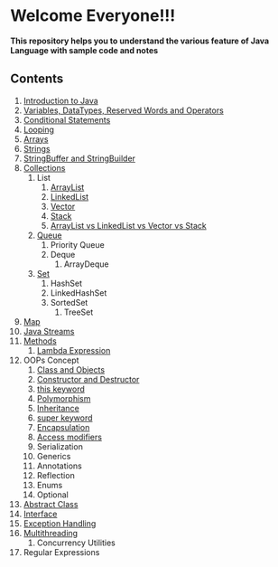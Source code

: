 # Welcome Everyone!!!


**This repository helps you to understand the various feature of Java Language with sample code and notes**

## Contents

1. [Introduction to Java](introduction.md)
2. [Variables, DataTypes, Reserved Words and Operators](src/variables_keywords_operators_datatypes/variables_keywords_operators_datatypes.md)
3. [Conditional Statements](src/conditional_statements/conditional_statements.md)
4. [Looping](src/looping/looping.md)
5. [Arrays](src/arrays/arrays.md)
6. [Strings](src/charactersequence/strings.md)
7. [StringBuffer and StringBuilder](src/charactersequence/stringbuffer_stringbuilder.md)
8. [Collections](src/collections/collections.md)
   1. List
      1. [ArrayList](src/collections/ArrayList.md)
      2. [LinkedList](src/collections/LinkedList.md)
      3. [Vector](src/collections/Vector.md)
      4. [Stack](src/collections/Stack.md)
      5. [ArrayList vs LinkedList vs Vector vs Stack](src/collections/arraylist_linkedlist_vector_stack.md)
   2. [Queue](src/collections/Queue.md)
      1. Priority Queue
      2. Deque
         1. ArrayDeque
   3. [Set](src/collections/Set.md)
      1. HashSet
      2. LinkedHashSet
      3. SortedSet
         1. TreeSet
9. [Map](src/collections/map.md)
10. [Java Streams](src/java_streams/streams.md)
11. [Methods](src/methods/methods.md)
    1. [Lambda Expression](src/methods/lambda.md)
12. OOPs Concept
    1. [Class and Objects](src/classes_and_objects/classes_objects.md)
    2. [Constructor and Destructor](src/constructor/constructor_destructor.md)
    3. [this keyword](src/classes_and_objects/this.md)
    4. [Polymorphism](src/polymorphism/polymorphism.md)
    5. [Inheritance](src/inheritance/inheritance.md)
    6. [super keyword](src/inheritance/super.md)
    7. [Encapsulation](src/encapsulation/encapsulation.md)
    8. [Access modifiers](src/accessmodifiers/accessmodifiers.md)
    9. Serialization
    10. Generics
    11. Annotations
    12. Reflection
    13. Enums
    14. Optional
13. [Abstract Class](src/abstract_class/abstract_class.md)
14. [Interface](src/interface_example/interface.md)
15. [Exception Handling](src/exception_handling/exception_handling.md)
16. [Multithreading](src/multithreading/Notes.md)
    1. Concurrency Utilities
17. Regular Expressions
